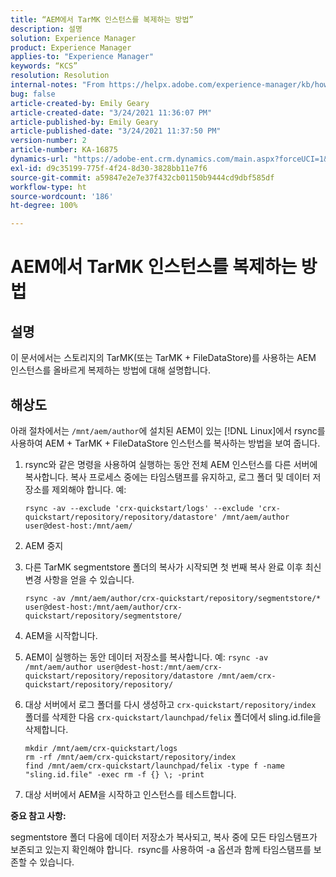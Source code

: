 ```yaml
---
title: “AEM에서 TarMK 인스턴스를 복제하는 방법”
description: 설명
solution: Experience Manager
product: Experience Manager
applies-to: "Experience Manager"
keywords: “KCS”
resolution: Resolution
internal-notes: "From https://helpx.adobe.com/experience-manager/kb/how-to-clone-an-AEM-TarMK-instance-AEM.html"
bug: false
article-created-by: Emily Geary
article-created-date: "3/24/2021 11:36:07 PM"
article-published-by: Emily Geary
article-published-date: "3/24/2021 11:37:50 PM"
version-number: 2
article-number: KA-16875
dynamics-url: "https://adobe-ent.crm.dynamics.com/main.aspx?forceUCI=1&pagetype=entityrecord&etn=knowledgearticle&id=371b76b1-f98c-eb11-a812-000d3a58b9d1"
exl-id: d9c35199-775f-4f24-8d30-3828bb11e7f6
source-git-commit: a59847e2e7e37f432cb01150b9444cd9dbf585df
workflow-type: ht
source-wordcount: '186'
ht-degree: 100%

---
```


# AEM에서 TarMK 인스턴스를 복제하는 방법

## 설명

이 문서에서는 스토리지의 TarMK(또는 TarMK + FileDataStore)를 사용하는 AEM 인스턴스를 올바르게 복제하는 방법에 대해 설명합니다.

## 해상도

아래 절차에서는 `/mnt/aem/author`에 설치된 AEM이 있는 [!DNL Linux]에서 rsync를 사용하여 AEM + TarMK + FileDataStore 인스턴스를 복사하는 방법을 보여 줍니다.

1. rsync와 같은 명령을 사용하여 실행하는 동안 전체 AEM 인스턴스를 다른 서버에 복사합니다. 복사 프로세스 중에는 타임스탬프를 유지하고, 로그 폴더 및 데이터 저장소를 제외해야 합니다. 예:

   ```
   rsync -av --exclude 'crx-quickstart/logs' --exclude 'crx-quickstart/repository/repository/datastore' /mnt/aem/author user@dest-host:/mnt/aem/
   ```

1. AEM 중지

1. 다른 TarMK segmentstore 폴더의 복사가 시작되면 첫 번째 복사 완료 이후 최신 변경 사항을 얻을 수 있습니다.

   ```
   rsync -av /mnt/aem/author/crx-quickstart/repository/segmentstore/* user@dest-host:/mnt/aem/author/crx-quickstart/repository/segmentstore/
   ```

1. AEM을 시작합니다.

1. AEM이 실행하는 동안 데이터 저장소를 복사합니다. 예: `rsync -av /mnt/aem/author user@dest-host:/mnt/aem/crx-quickstart/repository/repository/datastore /mnt/aem/crx-quickstart/repository/repository/`

1. 대상 서버에서 로그 폴더를 다시 생성하고 `crx-quickstart/repository/index` 폴더를 삭제한 다음 `crx-quickstart/launchpad/felix` 폴더에서 sling.id.file을 삭제합니다.

   ```
   mkdir /mnt/aem/crx-quickstart/logs
   rm -rf /mnt/aem/crx-quickstart/repository/index
   find /mnt/aem/crx-quickstart/launchpad/felix -type f -name "sling.id.file" -exec rm -f {} \; -print
   ```

1. 대상 서버에서 AEM을 시작하고 인스턴스를 테스트합니다.

<b>중요 참고 사항:</b>

segmentstore 폴더 다음에 데이터 저장소가 복사되고, 복사 중에 모든 타임스탬프가 보존되고 있는지 확인해야 합니다.  rsync를 사용하여 -a 옵션과 함께 타임스탬프를 보존할 수 있습니다.
